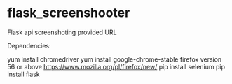 # flask_screenshooter
Flask api screenshoting provided URL


Dependencies:


yum install chromedriver
yum install google-chrome-stable
firefox version 56 or above
https://www.mozilla.org/pl/firefox/new/
pip install selenium
pip install flask


